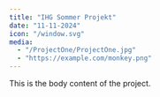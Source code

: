 ```yaml
---
title: "IHG Sommer Projekt"
date: "11-11-2024"
icon: "/window.svg"
media:
  - "/ProjectOne/ProjectOne.jpg"
  - "https://example.com/monkey.png"
---
```


This is the body content of the project.
